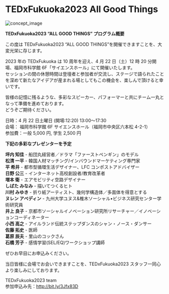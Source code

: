 # TEDxFukuoka2023 All Good Things

![concept_image](/images/concept-image.webp)

**TEDxFukuoka2023 “ALL GOOD THINGS” プログラム概要**

この度は TEDxFukuoka2023 “ALL GOOD THINGS”を開催できますことを、大変光栄に存じます。

2023 年の TEDxFukuoka は 10 周年を迎え、4 月 22 日（土）12 時 20 分開場、福岡市科学館 6F「サイエンスホール」にて開催いたします。  
セッションの間の休憩時間は登壇者と参加者が交流し、ステージで語られたことを深めて新たなアイデアが産まれる場としてもこの機会を、楽しんで頂けると幸いです。

皆様の記憶に残るような、多彩なスピーカー、パフォーマーと共にチーム一丸となって準備を進めております。  
どうぞご期待ください。

日時：4 月 22 日土曜日 (開場:12:20) 13:00〜17:30  
会場： 福岡市科学館 6F サイエンスホール（福岡市中央区六本松 4-2-1）  
参加費：一般 5,000 円, 学生 2,500 円

**下記の多彩なプレゼンターを予定**

**坪内 知佳** - 船団丸経営者／ドラマ「ファーストペンギン」のモデル  
**松清 一平** - 韓国人材マッチング/インバウンドマーケティング専門家  
**平 希井** - 都市型循環生活デザイナー、LFC コンポストアドバイザー  
**日野 公三** - インターネット高校創設者/教育改革者  
**増本 衛** - エアモビリティ空路デザイナー  
**しばた みなみ** - 描いてつくるヒト  
**川村 みゆき** - 折り紙アーティスト、幾何学構造体／多面体を得意とする  
**ヌレン アベディン** - 九州大学ユヌス&椎木ソーシャル•ビジネス研究センター学術研究員  
**井上 良子** - 京都市ソーシャルイノベーション研究所リサーチャー／イノベーションコーディネーター  
**小西 高之** - アイルランド伝統ステップダンスのシャン・ノース・ダンサー  
**佐藤 拓史** - 医師  
**葛原 辰夫** - 里山のコックさん  
**石橋 芳子** - 感情学習(SEL/EQ)ワークショップ講師

ぜひお早目にお申込みください。

当日皆様に会場でお会いできますことを、TEDxFukuoka2023 スタッフ一同心より楽しみにしております。

TEDxFukuoka2023 team  
参加申込み先：http://bit.ly/3Jfx83D
